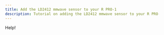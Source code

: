```yaml
---
title: Add the LD2412 mmwave sensor to your R PRO-1
description: Tutorial on adding the LD2412 mmwave sensor to your R PRO-1
---
```

Help!
